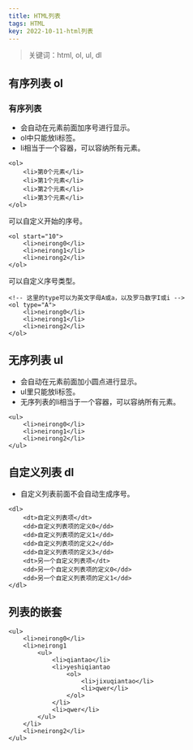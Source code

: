 ```yaml
---
title: HTML列表
tags: HTML
key: 2022-10-11-html列表
---
```

> 关键词：html, ol, ul, dl

## 有序列表 ol

### 有序列表

* 会自动在元素前面加序号进行显示。
* ol中只能放li标签。
* li相当于一个容器，可以容纳所有元素。

```
<ol>
    <li>第0个元素</li>
    <li>第1个元素</li>
    <li>第2个元素</li>
    <li>第3个元素</li>
</ol>
```

可以自定义开始的序号。

```
<ol start="10">
	<li>neirong0</li>
	<li>neirong1</li>
	<li>neirong2</li>
</ol>
```

可以自定义序号类型。

```
<!-- 这里的type可以为英文字母A或a，以及罗马数字I或i -->
<ol type="A">
	<li>neirong0</li>
	<li>neirong1</li>
	<li>neirong2</li>
</ol>
```

## 无序列表 ul

* 会自动在元素前面加小圆点进行显示。
* ul里只能放li标签。
* 无序列表的li相当于一个容器，可以容纳所有元素。

```
<ul>
	<li>neirong0</li>
	<li>neirong1</li>
	<li>neirong2</li>
</ul>
```

## 自定义列表 dl

* 自定义列表前面不会自动生成序号。

```
<dl>
	<dt>自定义列表项</dt>
	<dd>自定义列表项的定义0</dd>
	<dd>自定义列表项的定义1</dd>
	<dd>自定义列表项的定义2</dd>
	<dd>自定义列表项的定义3</dd>
	<dt>另一个自定义列表项</dt>
	<dd>另一个自定义列表项的定义0</dd>
	<dd>另一个自定义列表项的定义1</dd>
</dl>
```

## 列表的嵌套

```
<ul>
	<li>neirong0</li>
	<li>neirong1
		<ul>
			<li>qiantao</li>
			<li>yeshiqiantao
				<ol>
					<li>jixuqiantao</li>
					<li>qwer</li>
				</ol>
			</li>
			<li>qwer</li>
		</ul>
	</li>
	<li>neirong2</li>
</ul>
```



